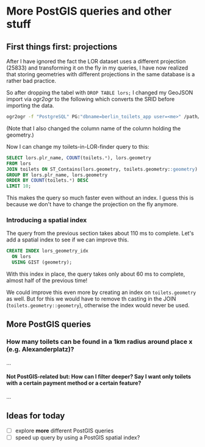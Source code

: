 # More PostGIS queries and other stuff

## First things first: projections

After I have ignored the fact the LOR dataset uses a different projection (25833) and transforming it on the fly in my queries, I have now realized that storing geometries with different projections in the same database is a rather bad practice.

So after dropping the tabel with `DROP TABLE lors;` I changed my GeoJSON import via _ogr2ogr_ to the following which converts the SRID before importing the data.

```bash
ogr2ogr -f "PostgreSQL" PG:"dbname=berlin_toilets_app user=<me>" /path/to/repo/assets/data/lor_planungsraeume_2021.geojson -nln lors -lco geometry_name=geometry -t_srs EPSG:4326
```

(Note that I also changed the column name of the column holding the geometry.)

Now I can change my toilets-in-LOR-finder query to this:

```sql
SELECT lors.plr_name, COUNT(toilets.*), lors.geometry
FROM lors
JOIN toilets ON ST_Contains(lors.geometry, toilets.geometry::geometry)
GROUP BY lors.plr_name, lors.geometry
ORDER BY COUNT(toilets.*) DESC
LIMIT 10;
```

This makes the query so much faster even without an index. I guess this is because we don't have to change the projection on the fly anymore.

### Introducing a spatial index

The query from the previous section takes about 110 ms to complete. Let's add a spatial index to see if we can improve this.

```sql
CREATE INDEX lors_geometry_idx
  ON lors
  USING GIST (geometry);
```

With this index in place, the query takes only about 60 ms to complete, almost half of the previous time!

We could improve this even more by creating an index on `toilets.geometry` as well. But for this we would have to remove th casting in the JOIN (`toilets.geometry::geometry`), otherwise the index would never be used.

## More PostGIS queries

### How many toilets can be found in a 1km radius around place x (e.g. Alexanderplatz)?

...

#### Not PostGIS-related but: How can I filter deeper? Say I want only toilets with a certain payment method or a certain feature?

...

## Ideas for today

- [ ] explore **more** different PostGIS queries
- [ ] speed up query by using a PostGIS spatial index?